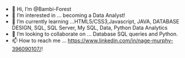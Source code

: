 - 👋 Hi, I’m @Bambi-Forest
- 👀 I’m interested in ... becoming a Data Analyst!
- 🌱 I’m currently learning ...HTML5/CSS3,Javascript, JAVA, DATABASE DESIGN, SQL, SQL Server, My SQL, Data, Python Data Analytics
- 💞️ I’m looking to collaborate on ... Database SQL queries and Python.
- 📫 How to reach me ... https://www.linkedin.com/in/nage-murphy-396090107/!

<!---
Bambi-Forest/Bambi-Forest is a ✨ special ✨ repository because its `README.md` (this file) appears on your GitHub profile.
You can click the Preview link to take a look at your changes.
--->
